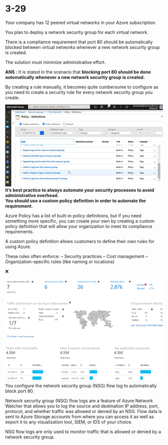 # 3-29 

Your company has 12 peered virtual networks in your Azure subscription.

You plan to deploy a network security group for each virtual network.

There is a compliance requirement that port 80 should be automatically blocked between virtual networks whenever a new network security group is created. 

The solution must minimize administrative effort.


**ANS :**
It is stated in the scenario that **blocking port 80 should be done automatically whenever a new network security group is created.** 

By creating a rule manually, it becomes quite cumbersome to configure as you need to create a security rule for every network security group you create. 

![Alt text](image-104.png)
**It’s best practice to always automate your security processes to avoid administrative overhead.**  
**You should use a custom policy definition in order to automate the requirement.**  

Azure Policy has a list of built-in policy definitions, but if you need something more specific, you can create your own by creating a custom policy definition that will allow your organization to meet its compliance requirements.

A custom policy definition allows customers to define their own rules for using Azure. 

These rules often enforce:
– Security practices
– Cost management
– Organization-specific rules (like naming or locations)

:x:

![Alt text](image-105.png)
You configure the network security group (NSG) flow log to automatically block port 80.

Network security group (NSG) flow logs are a feature of Azure Network Watcher that allows you to log the source and destination IP address, port, protocol, and whether traffic was allowed or denied by an NSG. Flow data is sent to Azure Storage accounts from where you can access it as well as export it to any visualization tool, SIEM, or IDS of your choice.

NSG flow logs are only used to monitor traffic that is allowed or denied by a network security group.